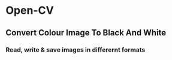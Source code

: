 # Open-CV
## Convert Colour Image To Black And White
### Read, write & save images in differernt formats
